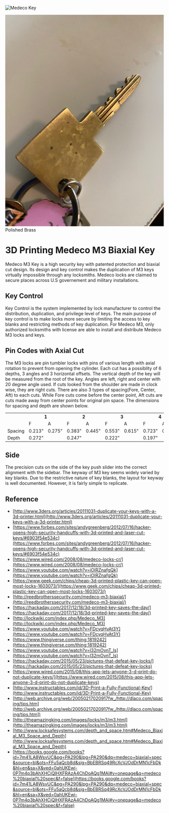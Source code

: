 ![Medeco Key](https://i.imgur.com/QBKgxro.png)

![Printed Key](printed_key.jpg)
Polished Brass 


# 3D Printing Medeco M3 Biaxial Key

Medeco M3 Key is a high security key with patented protection and biaxial cut design. Its design and key control makes the duplication of M3 keys virtually impossible through any locksmiths. Medeco locks are claimed to secure places across U.S governement and military installations.

## Key Control

Key Control is the system implemented by lock manufacturer to control the distribution, duplication, and privilege level of keys. The main purpose of key control is to make locks more secure by limiting the access to key blanks and restricting methods of key duplication. For Medeco M3, only authorized locksmiths with license are able to install and distribute Medeco M3 locks and keys.

## Pin Codes with Axial Cut

The M3 locks are pin tumbler locks with pins of various length with axial rotation to prevent from opening the cylinder. Each cut has a possiblity of 6 depths, 3 angles and 3 horizontal offsets. The vertical depth of the key will be measured from the root of the key. Angles are left, right and center with 20 degree angle used. If cuts looked from the shoulder are made in clock wise, they are right cuts. There are also 3 types of spacing(Fore, Center, Aft) to each cuts. While Fore cuts come before the center point, Aft cuts are cuts made away from center points for original pin space. The dimensions for spacing and depth are shown below.
<table class="tg">
  <tr>
    <th class="tg-0pky"></th>
    <th class="tg-0pky" colspan="2">1</th>
    <th class="tg-0pky" colspan="2">2</th>
    <th class="tg-0pky" colspan="2">3</th>
    <th class="tg-0pky" colspan="2">4</th>
    <th class="tg-0pky" colspan="2">5</th>
    <th class="tg-0pky" colspan="2">6</th>
  </tr>
  <tr>
    <td class="tg-0pky"></td>
    <td class="tg-0pky">F</td>
    <td class="tg-0pky">A</td>
    <td class="tg-0pky">F</td>
    <td class="tg-0pky">A</td>
    <td class="tg-0pky">F</td>
    <td class="tg-0pky">A</td>
    <td class="tg-0pky">F</td>
    <td class="tg-0pky">A</td>
    <td class="tg-0pky">F</td>
    <td class="tg-0pky">A</td>
    <td class="tg-0pky">F</td>
    <td class="tg-0pky">A</td>
  </tr>
  <tr>
    <td class="tg-0pky">Spacing</td>
    <td class="tg-0pky">0.213"</td>
    <td class="tg-0pky">0.275"</td>
    <td class="tg-0pky">0.383"</td>
    <td class="tg-0pky">0.445"</td>
    <td class="tg-0pky">0.553"</td>
    <td class="tg-0pky">0.615"</td>
    <td class="tg-0pky">0.723"</td>
    <td class="tg-0pky">0.785"</td>
    <td class="tg-0pky">0.893"</td>
    <td class="tg-0pky">0.955"</td>
    <td class="tg-0pky">1.063"</td>
    <td class="tg-0pky">1.125"</td>
  </tr>
  <tr>
    <td class="tg-0lax">Depth</td>
    <td class="tg-0lax" colspan="2">0.272"</td>
    <td class="tg-0lax" colspan="2">0.247"</td>
    <td class="tg-0lax" colspan="2">0.222"</td>
    <td class="tg-0lax" colspan="2">0.197"</td>
    <td class="tg-0lax" colspan="2">0.172"</td>
    <td class="tg-0lax" colspan="2">1.42"</td>
  </tr>
</table>


## Side

The precision cuts on the side of the key push slider into the correct alignment with the sidebar. The keyway of M3 key seems widely varied by key blanks. Due to the restrictive nature of key blanks, the layout for keyway is well documented. However, it is fairly simple to replicate.


## Reference
* [http://www.3ders.org/articles/20111031-duplicate-your-keys-with-a-3d-printer.html](http://www.3ders.org/articles/20111031-duplicate-your-keys-with-a-3d-printer.html)
* [https://www.forbes.com/sites/andygreenberg/2012/07/16/hacker-opens-high-security-handcuffs-with-3d-printed-and-laser-cut-keys/#6903f54e534c](https://www.forbes.com/sites/andygreenberg/2012/07/16/hacker-opens-high-security-handcuffs-with-3d-printed-and-laser-cut-keys/#6903f54e534c)
* [https://www.wired.com/2008/08/medeco-locks-cr/](https://www.wired.com/2008/08/medeco-locks-cr/)
* [https://www.youtube.com/watch?v=iOIRZnafgQk](https://www.youtube.com/watch?v=iOIRZnafgQk)
* [https://www.geek.com/chips/cheap-3d-printed-plastic-key-can-open-most-locks-1603073/](https://www.geek.com/chips/cheap-3d-printed-plastic-key-can-open-most-locks-1603073/)
* [http://reedbrotherssecurity.com/medeco-m3-biaxial/](http://reedbrotherssecurity.com/medeco-m3-biaxial/)
* [https://hackaday.com/2017/12/18/3d-printed-key-saves-the-day/](https://hackaday.com/2017/12/18/3d-printed-key-saves-the-day/)
* [http://lockwiki.com/index.php/Medeco_M3](http://lockwiki.com/index.php/Medeco_M3)
* [https://www.youtube.com/watch?v=FDcyqHvAt3Y](https://www.youtube.com/watch?v=FDcyqHvAt3Y)
* [https://www.thingiverse.com/thing:1819242](https://www.thingiverse.com/thing:1819242)
* [https://www.youtube.com/watch?v=l32mOvnT_ls](https://www.youtube.com/watch?v=l32mOvnT_ls)
* [https://hackaday.com/2015/05/23/pictures-that-defeat-key-locks/](https://hackaday.com/2015/05/23/pictures-that-defeat-key-locks)
* [https://www.wired.com/2015/08/this-app-lets-anyone-3-d-print-do-not-duplicate-keys/](https://www.wired.com/2015/08/this-app-lets-anyone-3-d-print-do-not-duplicate-keys)
* [http://www.instructables.com/id/3D-Print-a-Fully-Functional-Key/](http://www.instructables.com/id/3D-Print-a-Fully-Functional-Key)
* [http://web.archive.org/web/20050217020917fw_/http://dlaco.com/spacing/tips.htm](http://web.archive.org/web/20050217020917fw_/http://dlaco.com/spacing/tips.htm])
* [http://theamazingking.com/images/locks/m3/m3.html](http://theamazingking.com/images/locks/m3/m3.html)
* [http://www.locksafesystems.com/depth_and_space.htm#Medeco_Biaxial_M3_Space_and_Depth](http://www.locksafesystems.com/depth_and_space.htm#Medeco_Biaxial_M3_Space_and_Depth)
* [https://books.google.com/books?id=7m41LA8WsvUC&pg=PA290&lpg=PA290&dq=medeco+biaxial+spec&source=bl&ots=FFu5aQcb8d&sig=BbEBRSq49RcXcVJOdDrMN1cFbDk&hl=en&sa=X&ved=0ahUKEwi-0P7m4p3bAhXHCjQIHXFRAzA4ChDoAQg1MAI#v=onepage&q=medeco%20biaxial%20spec&f=false](https://books.google.com/books?id=7m41LA8WsvUC&pg=PA290&lpg=PA290&dq=medeco+biaxial+spec&source=bl&ots=FFu5aQcb8d&sig=BbEBRSq49RcXcVJOdDrMN1cFbDk&hl=en&sa=X&ved=0ahUKEwi-0P7m4p3bAhXHCjQIHXFRAzA4ChDoAQg1MAI#v=onepage&q=medeco%20biaxial%20spec&f=false)
